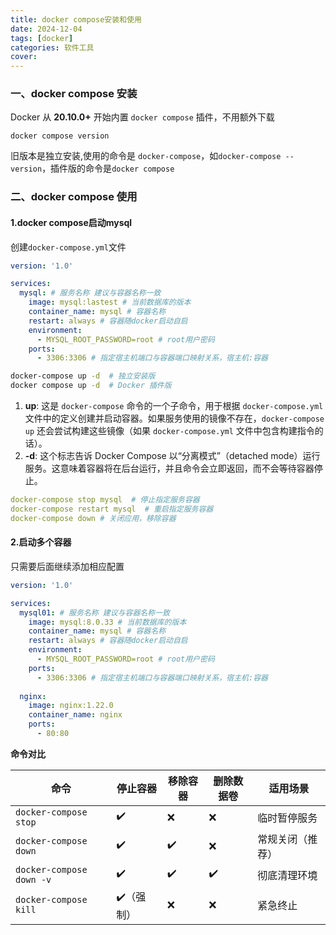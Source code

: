 ```yaml
---
title: docker compose安装和使用
date: 2024-12-04
tags: [docker]
categories: 软件工具
cover: 
---
```

### 一、docker  compose 安装

Docker 从 **20.10.0+** 开始内置 `docker compose` 插件，不用额外下载

```shell
docker compose version
```

旧版本是独立安装,使用的命令是 `docker-compose`，如`docker-compose --version`，插件版的命令是`docker compose`

### 二、docker compose 使用

#### 1.docker compose启动mysql

创建`docker-compose.yml`文件

```yml
version: '1.0'

services:
  mysql: # 服务名称 建议与容器名称一致
    image: mysql:lastest # 当前数据库的版本
    container_name: mysql # 容器名称
    restart: always # 容器随docker启动自启
    environment:
      - MYSQL_ROOT_PASSWORD=root # root用户密码
    ports:
      - 3306:3306 # 指定宿主机端口与容器端口映射关系，宿主机:容器
```

```bash
docker-compose up -d  # 独立安装版
docker compose up -d  # Docker 插件版
```

1. **up**: 这是 `docker-compose` 命令的一个子命令，用于根据 `docker-compose.yml` 文件中的定义创建并启动容器。如果服务使用的镜像不存在，`docker-compose up` 还会尝试构建这些镜像（如果 `docker-compose.yml` 文件中包含构建指令的话）。
2. **-d**: 这个标志告诉 Docker Compose 以“分离模式”（detached mode）运行服务。这意味着容器将在后台运行，并且命令会立即返回，而不会等待容器停止。

```yml
docker-compose stop mysql  # 停止指定服务容器
docker-compose restart mysql  # 重启指定服务容器
docker-compose down # 关闭应用，移除容器
```



#### 2.启动多个容器

只需要后面继续添加相应配置

```yml
version: '1.0'

services:
  mysql01: # 服务名称 建议与容器名称一致
    image: mysql:8.0.33 # 当前数据库的版本
    container_name: mysql # 容器名称
    restart: always # 容器随docker启动自启
    environment:
      - MYSQL_ROOT_PASSWORD=root # root用户密码
    ports:
      - 3306:3306 # 指定宿主机端口与容器端口映射关系，宿主机:容器
   
  nginx:
    image: nginx:1.22.0
    container_name: nginx
    ports:
      - 80:80

```



**命令对比**

| 命令                     | 停止容器  | 移除容器 | 删除数据卷 | 适用场景         |
| ------------------------ | --------- | -------- | ---------- | ---------------- |
| `docker-compose stop`    | ✔️         | ❌        | ❌          | 临时暂停服务     |
| `docker-compose down`    | ✔️         | ✔️        | ❌          | 常规关闭（推荐） |
| `docker-compose down -v` | ✔️         | ✔️        | ✔️          | 彻底清理环境     |
| `docker-compose kill`    | ✔️（强制） | ❌        | ❌          | 紧急终止         |

